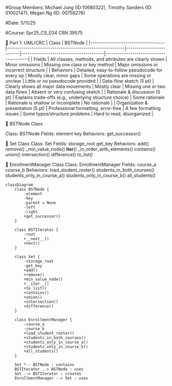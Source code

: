 #Group Members: Michael Jung (ID:10680322), Timothy Sanders (ID: 01002147), Megan Ng (ID: 00756276)

#Date: 5/11/25

#Course: Spr25_CS_034 CRN 39575

🧩 Part 1: UML/CRC
| Class                         | BSTNode                                           |
|------------------------------------|---------------------------------------------------------|--------------------------|----------------------------------------|----------------------------------------|
| Fields       | All classes, methods, and attributes are clearly shown  | Minor omissions          | Missing one class or key method        | Major omissions or incorrect structure |
| Behaviors         | Detailed, easy-to-follow pseudocode for every op        | Mostly clear, minor gaps | Some operations are missing or unclear | Little or no pseudocode provided       |
| Data-flow sketch (5 pt)            | Clearly shows all major data movements                  | Mostly clear             | Missing one or two data flows          | Absent or very confusing sketch        |
| Rationale & discussion (5 pt)      | Explains trade-offs (e.g., underlying structure choice) | Some rationale           | Rationale is shallow or incomplete     | No rationale                           |
| Organization & presentation (5 pt) | Professional formatting, error-free                     | A few formatting issues  | Some typos/structure problems          | Hard to read, disorganized             |


🔷 BSTNode Class

Class:                     BSTNode
Fields:          element            key
Behaviors:       get_successor()




🔷 Set Class
Class: 
Set
Fields:
storage_root
get_key
Behaviors:
add()
remove()
_min_value_node()
__iter__()
_in_order_with_elements()
contains()
union()
intersection()
difference()
to_list()



🔷 EnrollmentManager Class
Class: 
EnrollmentManager
Fields:
course_a
course_b
Behaviors:
load_student_roster()
students_in_both_courses()
students_only_in_course_a()
students_only_in_course_b()
all_students()









```mermaid
classDiagram
    class BSTNode {
        -element
        -key
        -parent = None
        -left
        -right
        +get_successor()
    }
    
    class BSTIterator {
        -root
        +__next__()
        +next()
    }
    
    class Set {
        -storage_root
        -get_key
        +add()
        +remove()
        +min_value_node()
        +__iter__()
        +to_list()
        +contains()
        +union()
        +intersection()
        +difference()
    }
    
    class EnrollmentManager {
        -course_a
        -course_b
        +load_student_roster()
        +students_in_both_courses()
        +students_only_in_course_a()
        +students_only_in_course_b()
        +all_students()
    }
    
    Set *-- BSTNode : contains
    BSTIterator ..> BSTNode : uses
    Set --> BSTIterator : creates
    EnrollmentManager --> Set : uses
```
